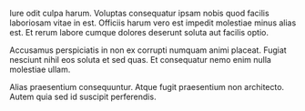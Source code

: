 Iure odit culpa harum. Voluptas consequatur ipsam nobis quod facilis laboriosam vitae in est. Officiis harum vero est impedit molestiae minus alias est. Et rerum labore cumque dolores deserunt soluta aut facilis optio.
 Accusamus perspiciatis in non ex corrupti numquam animi placeat. Fugiat nesciunt nihil eos soluta et sed quas. Et consequatur nemo enim nulla molestiae ullam.
 Alias praesentium consequuntur. Atque fugit praesentium non architecto. Autem quia sed id suscipit perferendis.
